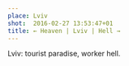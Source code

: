 ```yaml
---
place: Lviv
shot:  2016-02-27 13:53:47+01
title: ← Heaven | Lviv | Hell →
---
```


Lviv: tourist paradise, worker hell.
